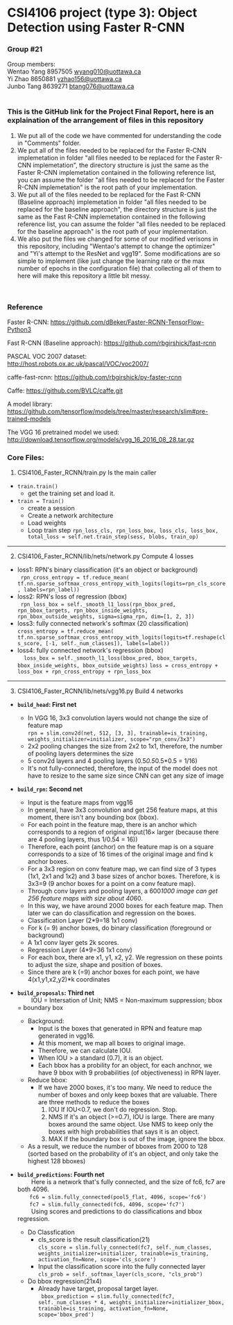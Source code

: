 # CSI4106 project (type 3): Object Detection using Faster R-CNN

### Group #21
Group members:</br>
Wentao Yang		8957505		wyang010@uottawa.ca</br>
Yi Zhao				8650881		yzhao156@uottawa.ca</br>
Junbo Tang		8639271		btang076@uottawa.ca</br>
</br>

### This is the GitHub link for the Project Final Report, here is an explaination of the arrangement of files in this repository
1. We put all of the code we have commented for understanding the code in "Comments" folder.</br>
2. We put all of the files needed to be replaced for the Faster R-CNN implemetation in folder "all files needed to be replaced for the Faster R-CNN implemetation", the directory structure is just the same as the Faster R-CNN implemetation contained in the following reference list, you can assume the folder "all files needed to be replaced for the Faster R-CNN implemetation" is the root path of your implementation.</br>
3. We put all of the files needed to be replaced for the Fast R-CNN (Baseline approach) implemetation in folder "all files needed to be replaced for the baseline approach", the directory structure is just the same as the Fast R-CNN implemetation contained in the following reference list, you can assume the folder "all files needed to be replaced for the baseline approach" is the root path of your implementation.</br>
4. We also put the files we changed for some of our modified verisons in this repository, including "Wentao's attempt to change the optimizer" and "Yi's attempt to the ResNet and vgg19". Some modifications are so simple to implement (like just change the learning rate or the max number of epochs in the configuration file) that collecting all of them to here will make this repository a little bit messy.
</br>

### Reference
Faster R-CNN:
https://github.com/dBeker/Faster-RCNN-TensorFlow-Python3

Fast R-CNN (Baseline approach):
https://github.com/rbgirshick/fast-rcnn

PASCAL VOC 2007 dataset:
http://host.robots.ox.ac.uk/pascal/VOC/voc2007/

caffe-fast-rcnn:
https://github.com/rbgirshick/py-faster-rcnn

Caffe:
https://github.com/BVLC/caffe.git

A model library:
https://github.com/tensorflow/models/tree/master/research/slim#pre-trained-models

The VGG 16 pretrained model we used:
http://download.tensorflow.org/models/vgg_16_2016_08_28.tar.gz



### Core Files:
1. CSI4106_Faster_RCNN/train.py Is the main caller
  + `train.train()` </br>
    + get the training set and load it.
  + `train = Train()` </br>
    + create a session
    + Create a network architecture
    + Load weights
    + Loop train step
                    ` rpn_loss_cls, rpn_loss_box, loss_cls, loss_box, total_loss = self.net.train_step(sess, blobs, train_op) `
  
------
2. CSI4106_Faster_RCNN/lib/nets/network.py Compute 4 losses
  + loss1: RPN's binary classification (it's an object or background)</br>` rpn_cross_entropy = tf.reduce_mean(
                tf.nn.sparse_softmax_cross_entropy_with_logits(logits=rpn_cls_score, labels=rpn_label))`
  + loss2: RPN's loss of regression (bbox)</br>` rpn_loss_box = self._smooth_l1_loss(rpn_bbox_pred, rpn_bbox_targets, rpn_bbox_inside_weights, rpn_bbox_outside_weights, sigma=sigma_rpn, dim=[1, 2, 3])`
  + loss3: fully connected network's softmax (20 classification)</br>`cross_entropy = tf.reduce_mean( tf.nn.sparse_softmax_cross_entropy_with_logits(logits=tf.reshape(cls_score, [-1, self._num_classes]), labels=label))`
  + loss4: fully connected network's regression (bbox)</br>`  loss_box = self._smooth_l1_loss(bbox_pred, bbox_targets, bbox_inside_weights, bbox_outside_weights)`
   `loss = cross_entropy + loss_box + rpn_cross_entropy + rpn_loss_box`

------

3. CSI4106_Faster_RCNN/lib/nets/vgg16.py Build 4 networks
  + __`build_head`: First net__</br>
     + In VGG 16, 3x3 convolution layers would not change the size of feature map</br>`rpn = slim.conv2d(net, 512, [3, 3], trainable=is_training, weights_initializer=initializer, scope="rpn_conv/3x3")`
     + 2x2 pooling changes the size from 2x2 to 1x1, therefore, the number of pooling layers determines the size
     + 5 conv2d layers and 4 pooling layers (0.5*0.5*0.5*0.5 = 1/16)
     + It's not fully-connected, therefore, the input of the model does not have to resize to the same size since CNN can get any size of image

  + __`build_rpn`: Second net__</br>
     + Input is the feature maps from vgg16
     + In general, have 3x3 convolution and get 256 feature maps, at this moment, there isn't any bounding box (bbox).
     + For each point in the feature map, there is an anchor which corresponds to a region of original input(16× larger (because there are 4 pooling layers, thus 1/0.54 = 16))
     + Therefore, each point (anchor) on the feature map is on a square corresponds to a size of 16 times of the original image and find k anchor boxes.
     + For a 3x3 region on conv feature map, we can find size of 3 types (1x1, 2x1 and 1x2) and 3 base sizes of anchor boxes. Therefore, k is 3x3=9 (9 anchor boxes for a point on a conv feature map).
     + Through conv layers and pooling layers, a 600*1000 image can get 256 feature maps with size about 40*60. 
     + In this way, we have around 2000 boxes for each feature map. Then later we can do classification and regression on the boxes.
     + Classification Layer (2*9=18 1x1 conv)
     + For k (= 9) anchor boxes, do binary classification (foreground or background)
     + A 1x1 conv layer gets 2k scores.
     + Regression Layer (4*9=36 1x1 conv)
     + For each box, there are x1, y1, x2, y2. We regression on these points to adjust the size, shape and position of boxes.
     + Since there are k (=9) anchor boxes for each point, we have 4(x1,y1,x2,y2)*k coordinates


  
  + __`build_proposals`: Third net__</br>
     &nbsp; &nbsp; &nbsp; &nbsp; IOU = Intersation of Unit;
     NMS = Non-maximum suppression;
     bbox = boundary box
     + Background:
       + Input is the boxes that generated in RPN and feature map generated in vgg16.
       + At this moment, we map all boxes to original image.
       + Therefore, we can calculate IOU.
       + When IOU > a standard (0.7), it is an object.
       + Each bbox has a probility for an object, for each anchnor, we have 9 bbox with 9 probabilities (of objectiveness) in RPN layer.
     + Reduce bbox:
        + If we have 2000 boxes, it's too many. We need to reduce the number of boxes and only keep boxes that are valuable. There are three methods to reduce the boxes
            1. IOU
                If IOU<0.7, we don't do regression. Stop.
            2. NMS
                If it's an object (>=0.7), IOU is large. There are many boxes around the same object. Use NMS to keep only the boxes with high probabilities that says it is an object.
            3. MAX
                If the boundary box is out of the image, ignore the bbox.
      + As a result, we reduce the number of bboxes from 2000 to 128 (sorted based on the probability of it's an object, and only take the highest 128 bboxes)      
  + __`build_predictions`: Fourth net__</br>
      &nbsp; &nbsp; &nbsp; &nbsp;  Here is a network that's fully connected, and the size of fc6, fc7 are both 4096.</br>&nbsp; &nbsp; &nbsp; &nbsp;`fc6 = slim.fully_connected(pool5_flat, 4096, scope='fc6')`</br>&nbsp; &nbsp; &nbsp; &nbsp;`fc7 = slim.fully_connected(fc6, 4096, scope='fc7')`</br>
      &nbsp; &nbsp; &nbsp; &nbsp; Using scores and predictions to do classifications and bbox regression.
      + Do Classfication 
        + cls_score is the result classification(21)</br> `cls_score = slim.fully_connected(fc7, self._num_classes, weights_initializer=initializer, trainable=is_training, activation_fn=None, scope='cls_score')`</br>
        + Input the classification score into the fully connected layer</br>`cls_prob = self._softmax_layer(cls_score, "cls_prob")`
      + Do bbox regression(21x4)
        + Already have target, proposal target layer.</br>` bbox_prediction = slim.fully_connected(fc7, self._num_classes * 4, weights_initializer=initializer_bbox, trainable=is_training, activation_fn=None, scope='bbox_pred')`


  
